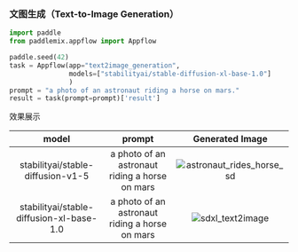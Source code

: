 

### 文图生成（Text-to-Image Generation）


```python
import paddle
from paddlemix.appflow import Appflow

paddle.seed(42)
task = Appflow(app="text2image_generation",
               models=["stabilityai/stable-diffusion-xl-base-1.0"]
               )
prompt = "a photo of an astronaut riding a horse on mars."
result = task(prompt=prompt)['result']
```

效果展示

<div align="center">

| model| prompt | Generated Image |
|:----:|:----:|:----:|
|stabilityai/stable-diffusion-v1-5| a photo of an astronaut riding a horse on mars | ![astronaut_rides_horse_sd](https://github.com/LokeZhou/PaddleMIX/assets/13300429/1622fb1e-c841-4531-ad39-9c5092a2456c)|
|stabilityai/stable-diffusion-xl-base-1.0| a photo of an astronaut riding a horse on mars |![sdxl_text2image](https://github.com/LokeZhou/PaddleMIX/assets/13300429/9e339d97-18cd-4cfc-89a6-c545e2872f7e) |
</div>
